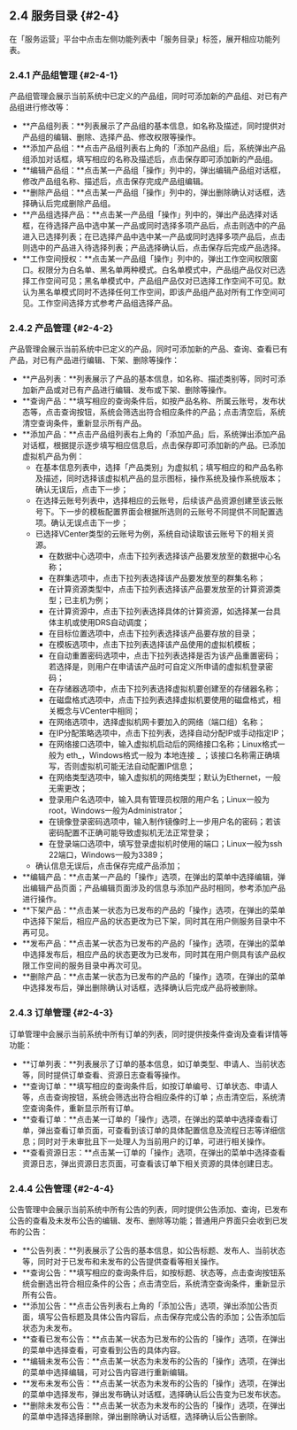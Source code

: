 ## 2.4 服务目录 {#2-4}

在「服务运营」平台中点击左侧功能列表中「服务目录」标签，展开相应功能列表。

### 2.4.1 产品组管理 {#2-4-1}

产品组管理会展示当前系统中已定义的产品组，同时可添加新的产品组、对已有产品组进行修改等：

* **产品组列表：**列表展示了产品组的基本信息，如名称及描述，同时提供对产品组的编辑、删除、选择产品、修改权限等操作。
* **添加产品组：**点击产品组列表右上角的「添加产品组」后，系统弹出产品组添加对话框，填写相应的名称及描述后，点击保存即可添加新的产品组。
* **编辑产品组：**点击某一产品组「操作」列中的，弹出编辑产品组对话框，修改产品组名称、描述后，点击保存完成产品组编辑。
* **删除产品组：**点击某一产品组「操作」列中的，弹出删除确认对话框，选择确认后完成删除产品组。
* **产品组选择产品：**点击某一产品组「操作」列中的，弹出产品选择对话框，在待选择产品中选中某一产品或同时选择多项产品后，点击则选中的产品进入已选择列表；在已选择产品中选中某一产品或同时选择多项产品后，点击则选中的产品进入待选择列表；产品选择确认后，点击保存后完成产品选择。
* **工作空间授权：**点击某一产品组「操作」列中的，弹出工作空间权限窗口。权限分为白名单、黑名单两种模式。白名单模式中，产品组产品仅对已选择工作空间可见；黑名单模式中，产品组产品仅对已选择工作空间不可见。默认为黑名单模式同时不选择任何工作空间，即该产品组产品对所有工作空间可见。工作空间选择方式参考产品组选择产品。

### 2.4.2 产品管理 {#2-4-2}

产品管理会展示当前系统中已定义的产品，同时可添加新的产品、查询、查看已有产品，对已有产品进行编辑、下架、删除等操作：

* **产品列表：**列表展示了产品的基本信息，如名称、描述类别等，同时可添加新产品或对已有产品进行编辑、发布或下架、删除等操作。
* **查询产品：**填写相应的查询条件后，如按产品名称、所属云账号，发布状态等，点击查询按钮，系统会筛选出符合相应条件的产品；点击清空后，系统清空查询条件，重新显示所有产品。
* **添加产品：**点击产品组列表右上角的「添加产品」后，系统弹出添加产品对话框，根据提示逐步填写相应信息后，点击保存即可添加新的产品。已添加虚拟机产品为例：
  * 在基本信息列表中，选择「产品类别」为虚拟机；填写相应的和产品名称及描述，同时选择该虚拟机产品的显示图标，操作系统及操作系统版本；确认无误后，点击下一步；
  * 在选择云账号列表中，选择相应的云账号，后续该产品资源创建至该云账号下。下一步的模板配置界面会根据所选则的云账号不同提供不同配置选项。确认无误点击下一步；
  * 已选择VCenter类型的云账号为例，系统自动读取该云账号下的相关资源。
    * 在数据中心选项中，点击下拉列表选择该产品要发放至的数据中心名称；
    * 在群集选项中，点击下拉列表选择该产品要发放至的群集名称；
    * 在计算资源类型中，点击下拉列表选择该产品要发放至的计算资源类型；已主机为例；
    * 在计算资源中，点击下拉列表选择具体的计算资源，如选择某一台具体主机或使用DRS自动调度；
    * 在目标位置选项中，点击下拉列表选择该产品要存放的目录；
    * 在模板选项中，点击下拉列表选择该产品使用的虚拟机模板；
    * 在自动重置密码选项中，点击下拉列表选择是否为该产品重置密码；若选择是，则用户在申请该产品时可自定义所申请的虚拟机登录密码；
    * 在存储器选项中，点击下拉列表选择虚拟机要创建至的存储器名称；
    * 在磁盘格式选项中，点击下拉列表选择虚拟机要使用的磁盘格式，相关概念与VCenter中相同；
    * 在网络选项中，选择虚拟机网卡要加入的网络（端口组）名称；
    * 在IP分配策略选项中，点击下拉列表，选择自动分配IP或手动指定IP；
    * 在网络接口选项中，输入虚拟机启动后的网络接口名称；Linux格式一般为 eth_，Windows格式一般为 本地连接 _ ；该接口名称需正确填写，否则虚拟机可能无法自动配置IP信息；
    * 在网络类型选项中，输入虚拟机的网络类型；默认为Ethernet，一般无需更改；
    * 登录用户名选项中，输入具有管理员权限的用户名；Linux一般为root，Windows一般为Administrator；
    * 在镜像登录密码选项中，输入制作镜像时上一步用户名的密码；若该密码配置不正确可能导致虚拟机无法正常登录；
    * 在登录端口选项中，填写登录虚拟机时使用的端口；Linux一般为ssh 22端口，Windows一般为3389；
  * 确认信息无误后，点击保存完成产品添加；
* **编辑产品：**点击某一产品的「操作」选项，在弹出的菜单中选择编辑，弹出编辑产品页面；产品编辑页面涉及的信息与添加产品时相同，参考添加产品进行操作。
* **下架产品：**点击某一状态为已发布的产品的「操作」选项，在弹出的菜单中选择下架后，相应产品的状态更改为已下架，同时其在用户侧服务目录中不再可见。
* **发布产品：**点击某一状态为已发布的产品的「操作」选项，在弹出的菜单中选择发布后，相应产品的状态更改为已发布，同时其在用户侧具有该产品权限工作空间的服务目录中再次可见。
* **删除产品：**点击某一状态为已发布的产品的「操作」选项，在弹出的菜单中选择发布后，弹出删除确认对话框，选择确认后完成产品将被删除。

### 2.4.3 订单管理 {#2-4-3}

订单管理中会展示当前系统中所有订单的列表，同时提供按条件查询及查看详情等功能：

* **订单列表：**列表展示了订单的基本信息，如订单类型、申请人、当前状态等，同时提供订单查看、资源日志查看等操作。
* **查询订单：**填写相应的查询条件后，如按订单编号、订单状态、申请人等，点击查询按钮，系统会筛选出符合相应条件的订单；点击清空后，系统清空查询条件，重新显示所有订单。
* **查看订单：**点击某一订单的「操作」选项，在弹出的菜单中选择查看订单，弹出查看订单页面，可查看到该订单的具体配置信息及流程日志等详细信息；同时对于未审批且下一处理人为当前用户的订单，可进行相关操作。
* **查看资源日志：**点击某一订单的「操作」选项，在弹出的菜单中选择查看资源日志，弹出资源日志页面，可查看该订单下相关资源的具体创建日志。

### 2.4.4 公告管理 {#2-4-4}

公告管理中会展示当前系统中所有公告的列表，同时提供公告添加、查询，已发布公告的查看及未发布公告的编辑、发布、删除等功能；普通用户界面只会收到已发布的公告：

* **公告列表：**列表展示了公告的基本信息，如公告标题、发布人、当前状态等，同时对于已发布和未发布的公告提供查看等相关操作。
* **查询公告：**填写相应的查询条件后，如按标题、状态等，点击查询按钮系统会删选出符合相应条件的公告；点击清空后，系统清空查询条件，重新显示所有公告。
* **添加公告：**点击公告列表右上角的「添加公告」选项，弹出添加公告页面，填写公告标题及具体公告内容后，点击保存完成公告的添加；公告添加后状态为未发布。
* **查看已发布公告：**点击某一状态为已发布的公告的「操作」选项，在弹出的菜单中选择查看，可查看到公告的具体内容。
* **编辑未发布公告：**点击某一状态为未发布的公告的「操作」选项，在弹出的菜单中选择编辑，可对公告内容进行重新编辑。
* **发布未发布公告：**点击某一状态为未发布的公告的「操作」选项，在弹出的菜单中选择发布，弹出发布确认对话框，选择确认后公告变为已发布状态。
* **删除未发布公告：**点击某一状态为未发布的公告的「操作」选项，在弹出的菜单中选择选择删除，弹出删除确认对话框，选择确认后公告删除。



